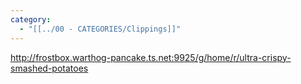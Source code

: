```yaml
---
category:
  - "[[../00 - CATEGORIES/Clippings]]"
---
```



http://frostbox.warthog-pancake.ts.net:9925/g/home/r/ultra-crispy-smashed-potatoes
